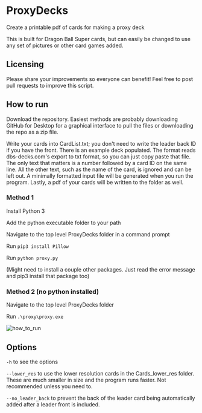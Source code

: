 # ProxyDecks
Create a printable pdf of cards for making a proxy deck

This is built for Dragon Ball Super cards, but can easily be changed to use any set of pictures or other card games added. 

## Licensing

Please share your improvements so everyone can benefit! Feel free to post pull requests to improve this script.

## How to run

Download the repository. Easiest methods are probably downloading GitHub for Desktop for a graphical interface to pull the files or downloading the repo as a zip file. 

Write your cards into CardList.txt; you don't need to write the leader back ID if you have the front. There is an example deck populated. The format reads dbs-decks.com's export to txt format, so you can just copy paste that file. The only text that matters is a number followed by a card ID on the same line. All the other text, such as the name of the card, is ignored and can be left out. A minimally formatted input file will be generated when you run the program. Lastly, a pdf of your cards will be written to the folder as well. 

### Method 1

Install Python 3

Add the python executable folder to your path

Navigate to the top level ProxyDecks folder in a command prompt

Run `pip3 install Pillow`

Run `python proxy.py`

(Might need to install a couple other packages. Just read the error message and pip3 install that package too)

### Method 2 (no python installed)

Navigate to the top level ProxyDecks folder

Run `.\proxy\proxy.exe`

![how_to_run](how_to_run.gif)

## Options

`-h` to see the options

`--lower_res` to use the lower resolution cards in the Cards_lower_res folder. These are much smaller in size and the program runs faster. Not recommended unless you need to.

`--no_leader_back` to prevent the back of the leader card being automatically added after a leader front is included. 
